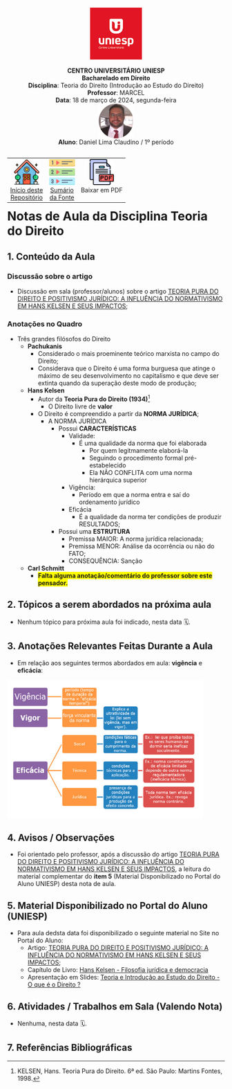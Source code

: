 <div align="center">

<p align="center"><img height="120" src="../../../figuras/LOGO_UNIESP.png"> </p>

<p align="center"><b>CENTRO UNIVERSITÁRIO UNIESP</b><br>
<b>Bacharelado em Direito</b><br>
<b>Disciplina</b>: Teoria do Direito (Introdução ao Estudo do Direito)<br>
<b>Professor</b>: MARCEL<br>
<b>Data</b>: 18 de março de 2024, segunda-feira<br>
<img align="center" src="../../../figuras/FOTO_PERFIL_DANIEL_CLAUDINO_2023.png" width="80"><br>
<b>Aluno</b>: Daniel Lima Claudino / 1º período<br>
 </p>
</div>

<table align="right" border="0">
  <tr>
    <td align="center" valign="top">
      <a href="../../../README.md">
        <img src="https://github.com/dnlclaudino/imagens/blob/master/icones/icone-casa2.png?raw=true" heigh="60" width="60"><br>Início deste <br>Repositório
      </a>
    </td>
    <td align="center" valign="top">
      <a href="../README.md">
        <img src="https://github.com/dnlclaudino/imagens/blob/master/icones/icone-sumario.png?raw=true" heigh="60" width="60"><br>Sumário<br>da Fonte
      </a>
    </td>
    <td align="center" valign="top">
        <img src="https://github.com/dnlclaudino/imagens/blob/master/icones-aplicativos/pdf/pdf.png?raw=true" heigh="60" width="60"><br>Baixar em PDF
    </td>
  </tr>
</table><br><br><br><br><br>

# Notas de Aula da Disciplina Teoria do Direito

## 1. Conteúdo da Aula

### Discussão sobre o artigo
- Discussão em sala (professor/alunos) sobre o artigo [TEORIA PURA DO DIREITO E POSITIVISMO JURÍDICO: A INFLUÊNCIA DO NORMATIVISMO EM HANS KELSEN E SEUS IMPACTOS](https://drive.google.com/file/d/1-SeAowd11IKjxmpHnsNjSkY4Cfu6jdRu/view?usp=drive_link);

### Anotações no Quadro

- Três grandes filósofos do Direito
  - **Pachukanis**
    - Considerado o mais proeminente teórico marxista no campo do Direito;
    - Considerava que o Direito é uma forma burguesa que atinge o máximo de seu desenvolvimento no capitalismo e que deve ser extinta quando da superação deste modo de produção;
  - **Hans Kelsen**
    - Autor da **Teoria Pura do Direito (1934)**[^KELSEN-1998]
      - O Direito livre de **valor**
    - O Direito é compreendido a partir da **NORMA JURÍDICA**;
      - A NORMA JURÍDICA
        - Possui **CARACTERÍSTICAS**
          - Validade: 
            - É uma qualidade da norma que foi elaborada
              - Por quem legitmamente elaborá-la
              - Seguindo o procedimento formal pré-estabelecido
              - Ela NÃO CONFLITA com uma norma hierárquica superior
          - Vigência:
            - Período em que a norma entra e saí do ordenamento jurídico
          - Eficácia
            - É a qualidade da norma ter condições de produzir RESULTADOS;
        - Possui uma **ESTRUTURA**
          - Premissa MAIOR: A norma jurídica relacionada;
          - Premissa MENOR: Análise da ocorrência ou não do FATO;
          - CONSEQUÊNCIA: Sanção
  - **Carl Schmitt**
    - <span style="background-color:yellow">**Falta alguma anotação/comentário do professor sobre este pensador.**</span>


## 2. Tópicos a serem abordados na próxima aula

- Nenhum tópico para próxima aula foi indicado, nesta data 🗓.

## 3. Anotações Relevantes Feitas Durante a Aula

- Em relação aos seguintes termos abordados em aula: **vigência** e **eficácia**:

![](../figuras/teoria-do-direito-notas-de-aula-2024-03-18-vigencia-vigor-eficacia.png)

## 4. Avisos / Observações

- Foi orientado pelo professor, após a discussão do artigo [TEORIA PURA DO DIREITO E POSITIVISMO JURÍDICO: A INFLUÊNCIA DO NORMATIVISMO EM HANS KELSEN E SEUS IMPACTOS](https://drive.google.com/file/d/1-SeAowd11IKjxmpHnsNjSkY4Cfu6jdRu/view?usp=drive_link), a leitura do material complementar do **item 5** (Material Disponibilizado no Portal do Aluno UNIESP) desta nota de aula.

## 5. Material Disponibilizado no Portal do Aluno (UNIESP)

- Para aula dedsta data foi disponibilizado o seguinte material no Site no Portal do Aluno:
  - Artigo: [TEORIA PURA DO DIREITO E POSITIVISMO JURÍDICO: A INFLUÊNCIA DO NORMATIVISMO EM HANS KELSEN E SEUS IMPACTOS](https://drive.google.com/file/d/1-SeAowd11IKjxmpHnsNjSkY4Cfu6jdRu/view?usp=drive_link);
  - Capítulo de Livro: [Hans Kelsen - Filosofia jurídica e democracia](https://drive.google.com/file/d/1-RDqmdWscUdPPHaDf2Orj3G3u8VmA8KE/view?usp=sharing)
  - Apresentação em Slides: [Teoria e Introdução ao Estudo do Direito - O que é o Direito ?](https://docs.google.com/presentation/d/1-NODeb2eqEt6dUPMpqACg-Yx711d1ezx/edit?usp=drive_link&ouid=111932077361451535905&rtpof=true&sd=true)

## 6. Atividades / Trabalhos em Sala (Valendo Nota)

- Nenhuma, nesta data 🗓.

## 7. Referências Bibliográficas

[^KELSEN-1998]: KELSEN, Hans. Teoria Pura do Direito. 6ª ed. São Paulo: Martins Fontes, 1998.
